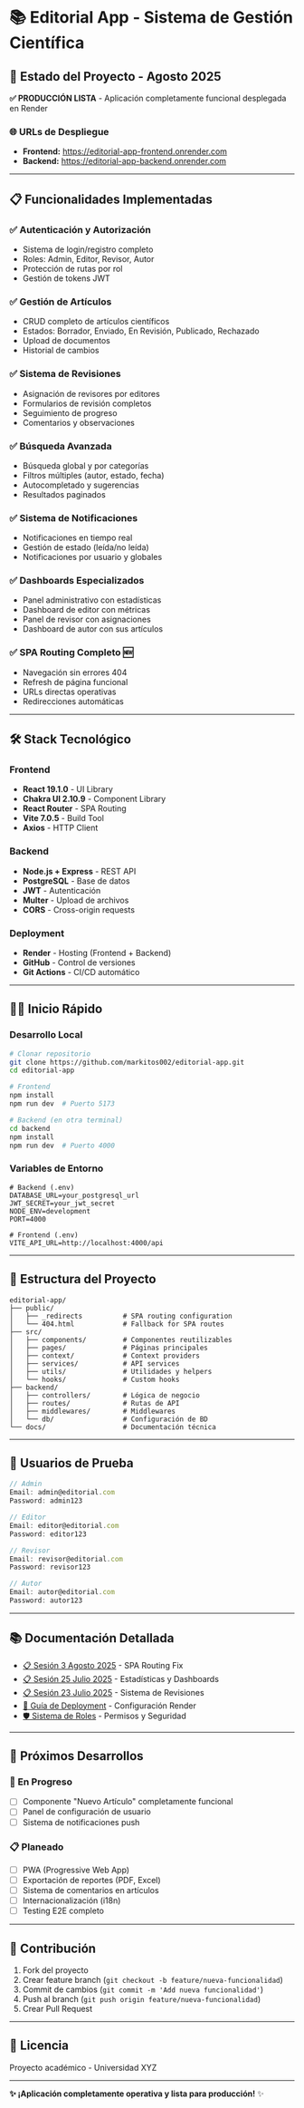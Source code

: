 # 📚 Editorial App - Sistema de Gestión Científica

## 🚀 Estado del Proyecto - Agosto 2025

**✅ PRODUCCIÓN LISTA** - Aplicación completamente funcional desplegada en Render

### 🌐 URLs de Despliegue
- **Frontend:** https://editorial-app-frontend.onrender.com
- **Backend:** https://editorial-app-backend.onrender.com

---

## 📋 Funcionalidades Implementadas

### ✅ **Autenticación y Autorización**
- Sistema de login/registro completo
- Roles: Admin, Editor, Revisor, Autor
- Protección de rutas por rol
- Gestión de tokens JWT

### ✅ **Gestión de Artículos**
- CRUD completo de artículos científicos
- Estados: Borrador, Enviado, En Revisión, Publicado, Rechazado
- Upload de documentos
- Historial de cambios

### ✅ **Sistema de Revisiones**
- Asignación de revisores por editores
- Formularios de revisión completos
- Seguimiento de progreso
- Comentarios y observaciones

### ✅ **Búsqueda Avanzada**
- Búsqueda global y por categorías
- Filtros múltiples (autor, estado, fecha)
- Autocompletado y sugerencias
- Resultados paginados

### ✅ **Sistema de Notificaciones**
- Notificaciones en tiempo real
- Gestión de estado (leída/no leída)
- Notificaciones por usuario y globales

### ✅ **Dashboards Especializados**
- Panel administrativo con estadísticas
- Dashboard de editor con métricas
- Panel de revisor con asignaciones
- Dashboard de autor con sus artículos

### ✅ **SPA Routing Completo** 🆕
- Navegación sin errores 404
- Refresh de página funcional
- URLs directas operativas
- Redirecciones automáticas

---

## 🛠️ Stack Tecnológico

### Frontend
- **React 19.1.0** - UI Library
- **Chakra UI 2.10.9** - Component Library
- **React Router** - SPA Routing
- **Vite 7.0.5** - Build Tool
- **Axios** - HTTP Client

### Backend
- **Node.js + Express** - REST API
- **PostgreSQL** - Base de datos
- **JWT** - Autenticación
- **Multer** - Upload de archivos
- **CORS** - Cross-origin requests

### Deployment
- **Render** - Hosting (Frontend + Backend)
- **GitHub** - Control de versiones
- **Git Actions** - CI/CD automático

---

## 🏃‍♂️ Inicio Rápido

### Desarrollo Local

```bash
# Clonar repositorio
git clone https://github.com/markitos002/editorial-app.git
cd editorial-app

# Frontend
npm install
npm run dev  # Puerto 5173

# Backend (en otra terminal)
cd backend
npm install
npm run dev  # Puerto 4000
```

### Variables de Entorno
```env
# Backend (.env)
DATABASE_URL=your_postgresql_url
JWT_SECRET=your_jwt_secret
NODE_ENV=development
PORT=4000

# Frontend (.env)
VITE_API_URL=http://localhost:4000/api
```

---

## 📁 Estructura del Proyecto

```
editorial-app/
├── public/
│   ├── _redirects          # SPA routing configuration
│   └── 404.html            # Fallback for SPA routes
├── src/
│   ├── components/         # Componentes reutilizables
│   ├── pages/              # Páginas principales
│   ├── context/            # Context providers
│   ├── services/           # API services
│   ├── utils/              # Utilidades y helpers
│   └── hooks/              # Custom hooks
├── backend/
│   ├── controllers/        # Lógica de negocio
│   ├── routes/             # Rutas de API
│   ├── middlewares/        # Middlewares
│   └── db/                 # Configuración de BD
└── docs/                   # Documentación técnica
```

---

## 🔐 Usuarios de Prueba

```javascript
// Admin
Email: admin@editorial.com
Password: admin123

// Editor  
Email: editor@editorial.com
Password: editor123

// Revisor
Email: revisor@editorial.com  
Password: revisor123

// Autor
Email: autor@editorial.com
Password: autor123
```

---

## 📚 Documentación Detallada

- [📋 Sesión 3 Agosto 2025](./DOCUMENTACION_SESION_03_AGOSTO_2025.md) - SPA Routing Fix
- [📋 Sesión 25 Julio 2025](./DOCUMENTACION_SESION_25_JULIO_2025.md) - Estadísticas y Dashboards
- [📋 Sesión 23 Julio 2025](./DOCUMENTACION_SESION_23_JULIO_2025.md) - Sistema de Revisiones
- [🔧 Guía de Deployment](./DOCUMENTACION_DESPLIEGUE_RENDER.md) - Configuración Render
- [🛡️ Sistema de Roles](./DOCUMENTACION_RESTRICCION_ROLES.md) - Permisos y Seguridad

---

## 🎯 Próximos Desarrollos

### 🔄 En Progreso
- [ ] Componente "Nuevo Artículo" completamente funcional
- [ ] Panel de configuración de usuario
- [ ] Sistema de notificaciones push

### 📋 Planeado
- [ ] PWA (Progressive Web App)
- [ ] Exportación de reportes (PDF, Excel)
- [ ] Sistema de comentarios en artículos
- [ ] Internacionalización (i18n)
- [ ] Testing E2E completo

---

## 🤝 Contribución

1. Fork del proyecto
2. Crear feature branch (`git checkout -b feature/nueva-funcionalidad`)
3. Commit de cambios (`git commit -m 'Add nueva funcionalidad'`)
4. Push al branch (`git push origin feature/nueva-funcionalidad`)
5. Crear Pull Request

---

## 📄 Licencia

Proyecto académico - Universidad XYZ

---

**✨ ¡Aplicación completamente operativa y lista para producción!** ✨
